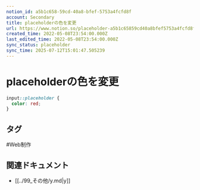 ```yaml
---
notion_id: a5b1c658-59cd-40a8-bfef-5753a4fcfd8f
account: Secondary
title: placeholderの色を変更
url: https://www.notion.so/placeholder-a5b1c65859cd40a8bfef5753a4fcfd8f
created_time: 2022-05-08T23:54:00.000Z
last_edited_time: 2022-05-08T23:54:00.000Z
sync_status: placeholder
sync_time: 2025-07-12T15:01:47.505239
---
```

# placeholderの色を変更

```css
input::placeholder {
  color: red;
}
```

## タグ

#Web制作 

## 関連ドキュメント

- [[../99_その他/y.md|y]]
